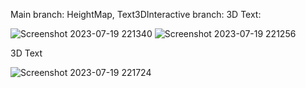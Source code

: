 Main branch: HeightMap, Text3DInteractive branch: 3D Text:

![Screenshot 2023-07-19 221340](https://github.com/KovacevicAleksa/RealysticBabylon3D/assets/48535139/64535fff-a5d4-4fe9-b40d-b2bbeef1544a)
![Screenshot 2023-07-19 221256](https://github.com/KovacevicAleksa/RealysticBabylon3D/assets/48535139/cde7769d-373b-4d71-b660-80257b0718c4)

3D Text

![Screenshot 2023-07-19 221724](https://github.com/KovacevicAleksa/RealysticBabylon3D/assets/48535139/b0cab342-5999-47d2-86a2-50377af28236)
